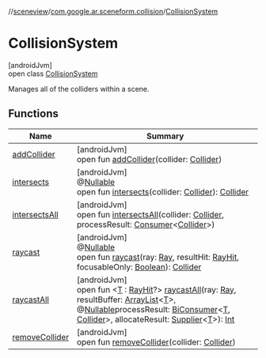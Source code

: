 //[sceneview](../../../index.md)/[com.google.ar.sceneform.collision](../index.md)/[CollisionSystem](index.md)

# CollisionSystem

[androidJvm]\
open class [CollisionSystem](index.md)

Manages all of the colliders within a scene.

## Functions

| Name | Summary |
|---|---|
| [addCollider](add-collider.md) | [androidJvm]<br>open fun [addCollider](add-collider.md)(collider: [Collider](../-collider/index.md)) |
| [intersects](intersects.md) | [androidJvm]<br>@[Nullable](https://developer.android.com/reference/kotlin/androidx/annotation/Nullable.html)<br>open fun [intersects](intersects.md)(collider: [Collider](../-collider/index.md)): [Collider](../-collider/index.md) |
| [intersectsAll](intersects-all.md) | [androidJvm]<br>open fun [intersectsAll](intersects-all.md)(collider: [Collider](../-collider/index.md), processResult: [Consumer](https://developer.android.com/reference/kotlin/java/util/function/Consumer.html)&lt;[Collider](../-collider/index.md)&gt;) |
| [raycast](raycast.md) | [androidJvm]<br>@[Nullable](https://developer.android.com/reference/kotlin/androidx/annotation/Nullable.html)<br>open fun [raycast](raycast.md)(ray: [Ray](../-ray/index.md), resultHit: [RayHit](../-ray-hit/index.md), focusableOnly: [Boolean](https://kotlinlang.org/api/latest/jvm/stdlib/kotlin/-boolean/index.html)): [Collider](../-collider/index.md) |
| [raycastAll](raycast-all.md) | [androidJvm]<br>open fun &lt;[T](raycast-all.md) : [RayHit](../-ray-hit/index.md)?&gt; [raycastAll](raycast-all.md)(ray: [Ray](../-ray/index.md), resultBuffer: [ArrayList](https://developer.android.com/reference/kotlin/java/util/ArrayList.html)&lt;[T](raycast-all.md)&gt;, @[Nullable](https://developer.android.com/reference/kotlin/androidx/annotation/Nullable.html)processResult: [BiConsumer](https://developer.android.com/reference/kotlin/java/util/function/BiConsumer.html)&lt;[T](raycast-all.md), [Collider](../-collider/index.md)&gt;, allocateResult: [Supplier](https://developer.android.com/reference/kotlin/java/util/function/Supplier.html)&lt;[T](raycast-all.md)&gt;): [Int](https://kotlinlang.org/api/latest/jvm/stdlib/kotlin/-int/index.html) |
| [removeCollider](remove-collider.md) | [androidJvm]<br>open fun [removeCollider](remove-collider.md)(collider: [Collider](../-collider/index.md)) |
